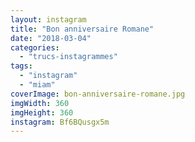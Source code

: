 ```yaml
---
layout: instagram
title: "Bon anniversaire Romane"
date: "2018-03-04"
categories: 
  - "trucs-instagrammes"
tags: 
  - "instagram"
  - "miam"
coverImage: bon-anniversaire-romane.jpg
imgWidth: 360
imgHeight: 360
instagram: Bf6BQusgx5m
---
```


